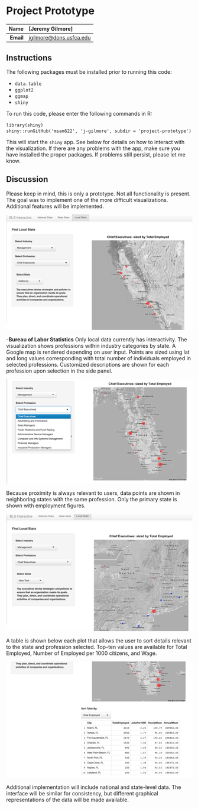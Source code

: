 Project Prototype
==============================

| **Name**  | [Jeremy Gilmore]  |
|----------:|:-------------|
| **Email** | jgilmore@dons.usfca.edu |

## Instructions ##

The following packages must be installed prior to running this code:

- `data.table`
- `ggplot2`
- `ggmap`
- `shiny`

To run this code, please enter the following commands in R:

```
library(shiny)
shiny::runGitHub('msan622', 'j-gilmore', subdir = 'project-prototype')
```

This will start the `shiny` app. See below for details on how to interact with the visualization.  If there are any problems with the app, make sure you have installed the proper packages.  If problems still persist, please let me know.

## Discussion ##

Please keep in mind, this is only a prototype.  Not all functionality is present.  The goal was to implement one of the more difficult visualizations.  Additional features will be implemented.

![IMAGE](proto1.png)

-**Bureau of Labor Statistics**  Only local data currently has interactivity.  The visualization shows professions within industry categories by state.  A Google map is rendered depending on user input.  Points are sized using lat and long values corresponding with total number of individuals employed in selected professions.  Customized descriptions are shown for each profession upon selection in the side panel.

![IMAGE](proto2.png)

Because proximity is always relevant to users, data points are shown in neighboring states with the same profession.  Only the primary state is shown with employment figures.

![IMAGE](proto3.png)

A table is shown below each plot that allows the user to sort details relevant to the state and profession selected.  Top-ten values are available for Total Employed, Number of Employed per 1000 citizens, and Wage.

![IMAGE](proto4.png)

Additional implementation will include national and state-level data.  The interface will be similar for consistency, but different graphical representations of the data will be made available.